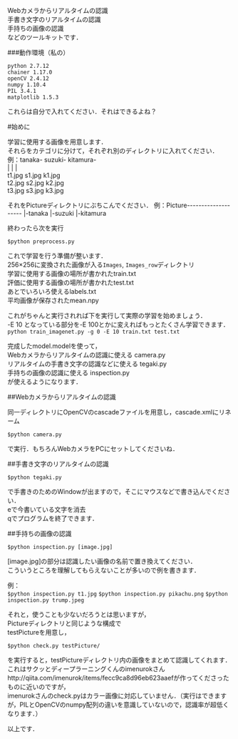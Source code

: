 Webカメラからリアルタイムの認識  
手書き文字のリアルタイムの認識  
手持ちの画像の認識  
などのツールキットです．  

###動作環境（私の）

`python 2.7.12`  
`chainer 1.17.0`  
`openCV 2.4.12`  
`numpy 1.10.4`  
`PIL 3.4.1`  
`matplotlib 1.5.3`  

これらは自分で入れてください．それはできるよね？

#始めに

学習に使用する画像を用意します．  
それらをカテゴリに分けて，それぞれ別のディレクトリに入れてください．  
例：tanaka-   suzuki-  kitamura-  
          |         |          |  
          t1.jpg    s1.jpg     k1.jpg  
          t2.jpg    s2.jpg     k2.jpg  
          t3.jpg    s3.jpg     k3.jpg  

それをPictureディレクトリにぶちこんでください．
例：Picture--------------------
           |-tanaka  |-suzuki |-kitamura

終わったら次を実行

`$python preprocess.py`

これで学習を行う準備が整います．  
256×256に変換された画像が入る`Images`, `Images_row`ディレクトリ  
学習に使用する画像の場所が書かれたtrain.txt  
評価に使用する画像の場所が書かれたtest.txt  
あとでいろいろ使えるlabels.txt  
平均画像が保存されたmean.npy  

これがちゃんと実行されれば下を実行して実際の学習を始めましょう．  
-E 10 となっている部分を-E 100とかに変えればもっとたくさん学習できます．  
`python train_imagenet.py -g 0 -E 10 train.txt test.txt`  

完成したmodel.modelを使って，  
Webカメラからリアルタイムの認識に使える camera.py  
リアルタイムの手書き文字の認識などに使える tegaki.py  
手持ちの画像の認識に使える inspection.py  
が使えるようになります．  

##Webカメラからリアルタイムの認識

同一ディレクトリにOpenCVのcascadeファイルを用意し，cascade.xmlにリネーム  

`$python camera.py`

で実行．もちろんWebカメラをPCにセットしてくださいね．  

##手書き文字のリアルタイムの認識

`$python tegaki.py`

で手書きのためのWindowが出ますので，そこにマウスなどで書き込んでください．  
eで今書いている文字を消去  
qでプログラムを終了できます．  

##手持ちの画像の認識

`$python inspection.py [image.jpg]`

[image.jpg]の部分は認識したい画像の名前で置き換えてください．  
こういうところを理解してもらえないことが多いので例を書きます．  

例：  
`$python inspection.py t1.jpg`
`$python inspection.py pikachu.png`
`$python inspection.py trump.jpeg`



それと，使うことも少ないだろうとは思いますが，  
Pictureディレクトリと同じような構成で  
testPictureを用意し，  

`$python check.py testPicture/`

を実行すると，testPictureディレクトリ内の画像をまとめて認識してくれます．  
これはサクッとディープラーニングくんのimenurokさんhttp://qiita.com/imenurok/items/fecc9ca8d96eb623aaefが作ってくださったものに近いのですが，  
imenurokさんのcheck.pyはカラー画像に対応していません．（実行はできますが，PILとOpenCVのnumpy配列の違いを意識していないので，認識率が超低くなります．）  

以上です．  
